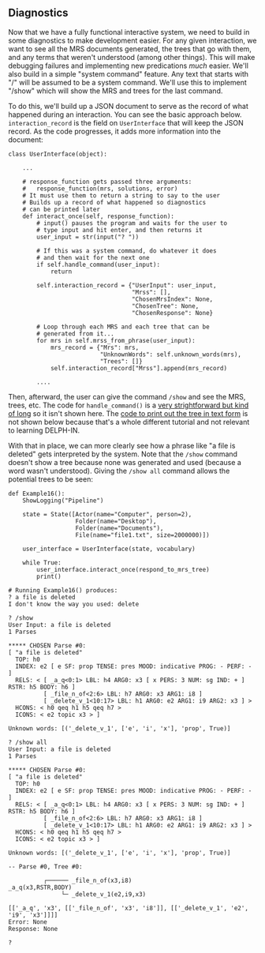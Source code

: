 ## Diagnostics
Now that we have a fully functional interactive system, we need to build in some diagnostics to make development easier. For any given interaction, we want to see all the MRS documents generated, the trees that go with them, and any terms that weren't understood (among other things). This will make debugging failures and implementing new predications *much* easier.  We'll also build in a simple "system command" feature. Any text that starts with "/" will be assumed to be a system command. We'll use this to implement "/show" which will show the MRS and trees for the last command.

To do this, we'll build up a JSON document to serve as the record of what happened during an interaction. You can see the basic approach below. `interaction_record` is the field on `UserInterface` that will keep the JSON record.  As the code progresses, it adds more information into the document:

~~~
class UserInterface(object):
    
    ...
    
    # response_function gets passed three arguments:
    #   response_function(mrs, solutions, error)
    # It must use them to return a string to say to the user
    # Builds up a record of what happened so diagnostics
    # can be printed later
    def interact_once(self, response_function):
        # input() pauses the program and waits for the user to
        # type input and hit enter, and then returns it
        user_input = str(input("? "))
        
        # If this was a system command, do whatever it does
        # and then wait for the next one
        if self.handle_command(user_input):
            return

        self.interaction_record = {"UserInput": user_input,
                                   "Mrss": [],
                                   "ChosenMrsIndex": None,
                                   "ChosenTree": None,
                                   "ChosenResponse": None}

        # Loop through each MRS and each tree that can be
        # generated from it...
        for mrs in self.mrss_from_phrase(user_input):
            mrs_record = {"Mrs": mrs,
                          "UnknownWords": self.unknown_words(mrs),
                          "Trees": []}
            self.interaction_record["Mrss"].append(mrs_record)
            
        ....
~~~

Then, afterward, the user can give the command `/show` and see the MRS, trees, etc. The code for `handle_command()` is a [very strightforward but kind of long](https://github.com/EricZinda/Perplexity/blob/main/perplexity/user_interface.py) so it isn't shown here. The [code to print out the tree in text form](https://github.com/EricZinda/Perplexity/blob/main/perplexity/print_tree.py) is not shown below because that's a whole different tutorial and not relevant to learning DELPH-IN.

With that in place, we can more clearly see how a phrase like "a file is deleted" gets interpreted by the system. Note that the `/show` command doesn't show a tree because none was generated and used (because a word wasn't understood).  Giving the `/show all` command allows the potential trees to be seen:

~~~
def Example16():
    ShowLogging("Pipeline")

    state = State([Actor(name="Computer", person=2),
                   Folder(name="Desktop"),
                   Folder(name="Documents"),
                   File(name="file1.txt", size=2000000)])

    user_interface = UserInterface(state, vocabulary)

    while True:
        user_interface.interact_once(respond_to_mrs_tree)
        print()
        
# Running Example16() produces:
? a file is deleted
I don't know the way you used: delete

? /show
User Input: a file is deleted
1 Parses

***** CHOSEN Parse #0:
[ "a file is deleted"
  TOP: h0
  INDEX: e2 [ e SF: prop TENSE: pres MOOD: indicative PROG: - PERF: - ]
  RELS: < [ _a_q<0:1> LBL: h4 ARG0: x3 [ x PERS: 3 NUM: sg IND: + ] RSTR: h5 BODY: h6 ]
          [ _file_n_of<2:6> LBL: h7 ARG0: x3 ARG1: i8 ]
          [ _delete_v_1<10:17> LBL: h1 ARG0: e2 ARG1: i9 ARG2: x3 ] >
  HCONS: < h0 qeq h1 h5 qeq h7 >
  ICONS: < e2 topic x3 > ]

Unknown words: [('_delete_v_1', ['e', 'i', 'x'], 'prop', True)]

? /show all
User Input: a file is deleted
1 Parses

***** CHOSEN Parse #0:
[ "a file is deleted"
  TOP: h0
  INDEX: e2 [ e SF: prop TENSE: pres MOOD: indicative PROG: - PERF: - ]
  RELS: < [ _a_q<0:1> LBL: h4 ARG0: x3 [ x PERS: 3 NUM: sg IND: + ] RSTR: h5 BODY: h6 ]
          [ _file_n_of<2:6> LBL: h7 ARG0: x3 ARG1: i8 ]
          [ _delete_v_1<10:17> LBL: h1 ARG0: e2 ARG1: i9 ARG2: x3 ] >
  HCONS: < h0 qeq h1 h5 qeq h7 >
  ICONS: < e2 topic x3 > ]

Unknown words: [('_delete_v_1', ['e', 'i', 'x'], 'prop', True)]

-- Parse #0, Tree #0: 

          ┌────── _file_n_of(x3,i8)
_a_q(x3,RSTR,BODY)
               └─ _delete_v_1(e2,i9,x3)

[['_a_q', 'x3', [['_file_n_of', 'x3', 'i8']], [['_delete_v_1', 'e2', 'i9', 'x3']]]]
Error: None
Response: None

? 
~~~

